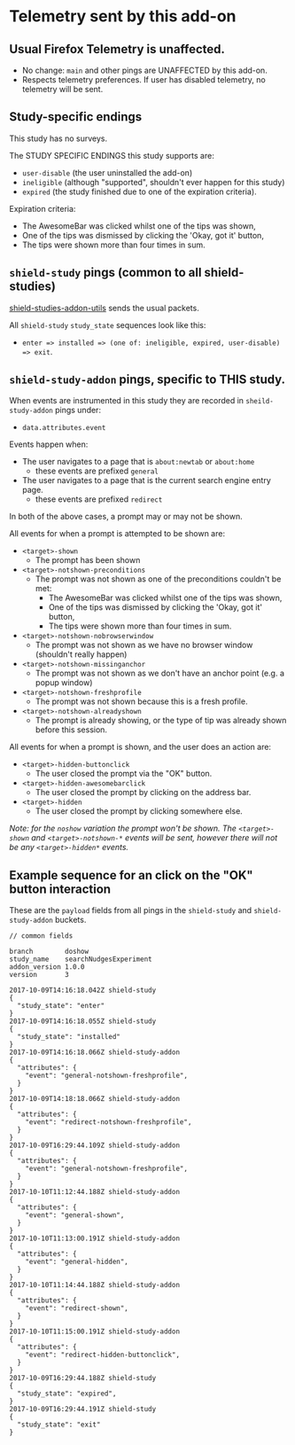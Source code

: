 # Telemetry sent by this add-on

## Usual Firefox Telemetry is unaffected.

* No change: `main` and other pings are UNAFFECTED by this add-on.
* Respects telemetry preferences. If user has disabled telemetry, no telemetry will be sent.

## Study-specific endings

This study has no surveys.

The STUDY SPECIFIC ENDINGS this study supports are:

* `user-disable` (the user uninstalled the add-on)
* `ineligible` (although "supported", shouldn't ever happen for this study)
* `expired` (the study finished due to one of the expiration criteria).

Expiration criteria:

* The AwesomeBar was clicked whilst one of the tips was shown,
* One of the tips was dismissed by clicking the 'Okay, got it' button,
* The tips were shown more than four times in sum.

## `shield-study` pings (common to all shield-studies)

[shield-studies-addon-utils](https://github.com/mozilla/shield-studies-addon-utils) sends the usual packets.

All `shield-study` `study_state` sequences look like this:

* `enter => installed => (one of: ineligible, expired, user-disable) => exit`.

## `shield-study-addon` pings, specific to THIS study.

When events are instrumented in this study they are recorded in `sheild-study-addon` pings under:

* `data.attributes.event`

Events happen when:

* The user navigates to a page that is `about:newtab` or `about:home`
  * these events are prefixed `general`
* The user navigates to a page that is the current search engine entry page.
  * these events are prefixed `redirect`

In both of the above cases, a prompt may or may not be shown.

All events for when a prompt is attempted to be shown are:

* `<target>-shown`
  * The prompt has been shown
* `<target>-notshown-preconditions`
  * The prompt was not shown as one of the preconditions couldn't be met:
    * The AwesomeBar was clicked whilst one of the tips was shown,
    * One of the tips was dismissed by clicking the 'Okay, got it' button,
    * The tips were shown more than four times in sum.
* `<target>-notshown-nobrowserwindow`
  * The prompt was not shown as we have no browser window (shouldn't really happen)
* `<target>-notshown-missinganchor`
  * The prompt was not shown as we don't have an anchor point (e.g. a popup window)
* `<target>-notshown-freshprofile`
  * The prompt was not shown because this is a fresh profile.
* `<target>-notshown-alreadyshown`
  * The prompt is already showing, or the type of tip was already shown before this session.

All events for when a prompt is shown, and the user does an action are:

* `<target>-hidden-buttonclick`
  * The user closed the prompt via the "OK" button.
* `<target>-hidden-awesomebarclick`
  * The user closed the prompt by clicking on the address bar.
* `<target>-hidden`
  * The user closed the prompt by clicking somewhere else.

_Note: for the `noshow` variation the prompt won't be shown. The
`<target>-shown` and `<target>-notshown-*` events will be sent, however there
will not be any `<target>-hidden*` events._

## Example sequence for an click on the "OK" button interaction

These are the `payload` fields from all pings in the `shield-study` and `shield-study-addon` buckets.

```
// common fields

branch        doshow
study_name    searchNudgesExperiment
addon_version 1.0.0
version       3

2017-10-09T14:16:18.042Z shield-study
{
  "study_state": "enter"
}
2017-10-09T14:16:18.055Z shield-study
{
  "study_state": "installed"
}
2017-10-09T14:16:18.066Z shield-study-addon
{
  "attributes": {
    "event": "general-notshown-freshprofile",
  }
}
2017-10-09T14:18:18.066Z shield-study-addon
{
  "attributes": {
    "event": "redirect-notshown-freshprofile",
  }
}
2017-10-09T16:29:44.109Z shield-study-addon
{
  "attributes": {
    "event": "general-notshown-freshprofile",
  }
}
2017-10-10T11:12:44.188Z shield-study-addon
{
  "attributes": {
    "event": "general-shown",
  }
}
2017-10-10T11:13:00.191Z shield-study-addon
{
  "attributes": {
    "event": "general-hidden",
  }
}
2017-10-10T11:14:44.188Z shield-study-addon
{
  "attributes": {
    "event": "redirect-shown",
  }
}
2017-10-10T11:15:00.191Z shield-study-addon
{
  "attributes": {
    "event": "redirect-hidden-buttonclick",
  }
}
2017-10-09T16:29:44.188Z shield-study
{
  "study_state": "expired",
}
2017-10-09T16:29:44.191Z shield-study
{
  "study_state": "exit"
}
```
